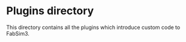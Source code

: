 # Plugins directory
This directory contains all the plugins which introduce custom code to FabSim3.
